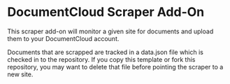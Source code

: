 
# DocumentCloud Scraper Add-On

This scraper add-on will monitor a given site for documents and upload them to your DocumentCloud account.

Documents that are scrapped are tracked in a data.json file which is checked in to the repository.  If you copy this template or fork this repository, you may want to delete that file before pointing the scraper to a new site.
